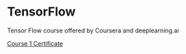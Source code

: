 # TensorFlow
Tensor Flow course offered by Coursera and deeplearning.ai

[Course 1 Certificate](https://github.com/MBadriNarayanan/TensorFlow/blob/master/Course%201%20Certificate.pdf)
